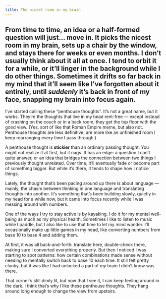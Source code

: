 ```yaml
---
title: The nicest room in my brain
---
```


From time to time, an idea or a half-formed question will just… move in. It picks the nicest room in my brain, sets up a chair by the window, and stays there for weeks or even months. I don’t usually think about it all at once. I tend to orbit it for a while, or it’ll linger in the background while I do other things. Sometimes it drifts so far back in my mind that it’ll seem like I’ve forgotten about it entirely, until *suddenly* it’s back in front of my face, snapping my brain into focus again.
---

I’ve started calling these “penthouse thoughts”. It’s not a great name, but it works. They’re the thoughts that live in my head rent-free — except instead of crashing on the couch or in a back room, they get the top floor with the good view. (Yes, sort of like that Roman Empire meme, but also not. Penthouse thoughts are less definitive, are more like an unfinished room I keep rearranging every time I pass through.)

A penthouse thought is **stickier** than an ordinary passing thought. You might not realize it at first, but it nags. It has an edge: a question I can’t quite answer, or an idea that bridges the connection between two things I previously thought unrelated. Over time, it’ll eventually fade or become part of something bigger. But while it’s there, it tends to shape how I notice things.

Lately, the thought that’s been pacing around up there is about language — mainly, the chasm between thinking in one language and translating thoughts into another. It’s something that’s been building slowly, quietly in my head for a while now, but it came into focus recently while I was messing around with numbers.

One of the ways I try to stay active is by kayaking. I do it for my mental well-being as much as my physical health. Sometimes I like to listen to music while I paddle, but I also like to use that time to let my mind wander. I’ll occasionally make up little games in my head, like converting numbers from base 10 to base 4 and adding them.

At first, it was all back-and-forth: translate here, double-check there, making sure I converted everything properly. But then I noticed I was starting to spot patterns: how certain combinations made sense without needing to mentally switch back to base 10 each time. It still felt pretty clunky, but it was like I had unlocked a part of my brain I didn’t know was there.

That corner’s still dimly lit, but now that I see it, I can keep feeling around in the dark. I think that’s why I like these penthouse thoughts. They hang around long enough to change the view from upstairs.